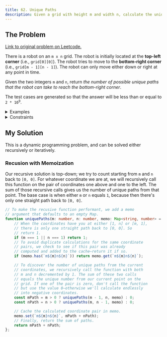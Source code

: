 ```yaml
---
title: 62. Unique Paths
description: Given a grid with height m and width n, calculate the unique paths from the top-left corner to the bottom-right corner while moving only right or down.
---
```


## The Problem

[Link to original problem on Leetcode.](https://leetcode.com/problems/unique-paths/)

There is a robot on an `m x n` grid. The robot is initially located at the **top-left corner** (i.e., `grid[0][0]`). The robot tries to move to the **bottom-right corner** (i.e., `grid[m - 1][n - 1]`). The robot can only move either down or right at any point in time.

Given the two integers `m` and `n`, return _the number of possible unique paths that the robot can take to reach the bottom-right corner_.

The test cases are generated so that the answer will be less than or equal to <code>2 * 10<sup>9</sup></code>.

<details>
<summary>Examples</summary>

Example 1:

```
Input: m = 3, n = 7
Output: 28
```

Example 2:

```
Input: m = 3, n = 2
Output: 3
Explanation: From the top-left corner, there are a total of 3 ways to reach the bottom-right corner:
1. Right -> Down -> Down
2. Down -> Down -> Right
3. Down -> Right -> Down
```
</details>

<details>
<summary>Constraints</summary>

- `1 <= m, n <= 100`
</details>

## My Solution

This is a dynamic programming problem, and can be solved either recursively or iteratively.

### Recusion with Memoization

Our recursive solution is top-down; we try to count starting from `m` and `n` back to `[0, 0]`. For whatever coordinate we are at, we will recursively call this function on the pair of coordinates one above and one to the left. The sum of those recursive calls gives us the number of unique paths from that point. The base case is when either `m` or `n` equals `1`, because then there's only one straight path back to `[0, 0]`.

```typescript
// To make the recusive function performant, we add a memo
// argument that defaults to an empty Map.
function uniquePaths(m: number, n: number, memo: Map<string, number> = new Map()): number {
	// When the coordinates have you at either [1, n] or [m, 1],
	// there is only one straight path back to [0, 0]. So
	// return 1.
	if (m === 1 || n === 1) return 1;
	// To avoid duplicate calculations for the same coordinate
	// pairs, we check to see if this pair was already
	// computed and added to the cache—return it if so.
	if (memo.has(`m${m}n${n}`)) return memo.get(`m${m}n${n}`);

	// To discover the number of unique paths from the current
	// coordinates, we recursively call the function with both
	// m and n decremented by 1. The sum of these two calls
	// equals the unique number from our current point on the
	// grid. If one of the pair is zero, don't call the function
	// but use the value 0—otherwise we'll calculate endlessly
	// into negative coordinates.
	const mPath = m > 0 ? uniquePaths(m - 1, n, memo) : 0;
	const nPath = n > 0 ? uniquePaths(m, n - 1, memo) : 0;

	// Cache the calculated coordinate pair in memo.
	memo.set(`m${m}n${n}`, mPath + nPath);
	// Finally, return the sum of paths.
	return mPath + nPath;
};
```